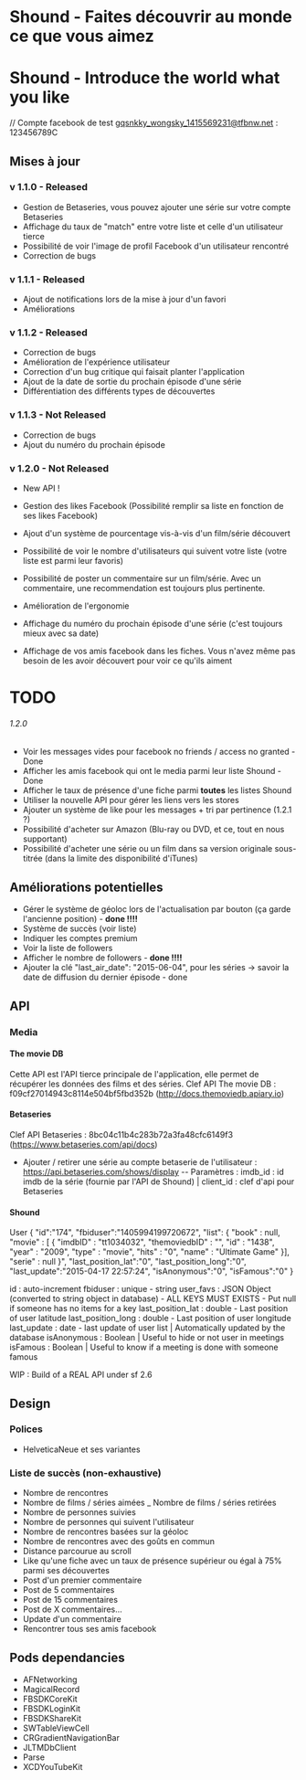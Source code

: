 Shound - Faites découvrir au monde ce que vous aimez
========
Shound - Introduce the world what you like
========

// Compte facebook de test
gqsnkky_wongsky_1415569231@tfbnw.net : 123456789C

## Mises à jour

### v 1.1.0 - Released

- Gestion de Betaseries, vous pouvez ajouter une série sur votre compte Betaseries
- Affichage du taux de "match" entre votre liste et celle d'un utilisateur tierce
- Possibilité de voir l'image de profil Facebook d'un utilisateur rencontré
- Correction de bugs

### v 1.1.1 - Released

- Ajout de notifications lors de la mise à jour d'un favori
- Améliorations

### v 1.1.2 - Released

- Correction de bugs
- Amélioration de l'expérience utilisateur
- Correction d'un bug critique qui faisait planter l'application
- Ajout de la date de sortie du prochain épisode d'une série
- Différentiation des différents types de découvertes

### v 1.1.3 - Not Released

- Correction de bugs
- Ajout du numéro du prochain épisode

### v 1.2.0 - Not Released

- New API !

- Gestion des likes Facebook (Possibilité remplir sa liste en fonction de ses likes Facebook)
- Ajout d'un système de pourcentage vis-à-vis d'un film/série découvert
- Possibilité de voir le nombre d'utilisateurs qui suivent votre liste (votre liste est parmi leur favoris)
- Possibilité de poster un commentaire sur un film/série. Avec un commentaire, une recommendation est toujours plus pertinente.
- Amélioration de l'ergonomie
- Affichage du numéro du prochain épisode d'une série (c'est toujours mieux avec sa date)
- Affichage de vos amis facebook dans les fiches. Vous n'avez même pas besoin de les avoir découvert pour voir ce qu'ils aiment

# TODO

###### 1.2.0
- Voir les messages vides pour facebook no friends / access no granted - Done
- Afficher les amis facebook qui ont le media parmi leur liste Shound - Done
- Afficher le taux de présence d'une fiche parmi **toutes** les listes Shound
- Utiliser la nouvelle API pour gérer les liens vers les stores
- Ajouter un système de like pour les messages + tri par pertinence (1.2.1 ?)
- Possibilité d'acheter sur Amazon (Blu-ray ou DVD, et ce, tout en nous supportant)
- Possibilité d'acheter une série ou un film dans sa version originale sous-titrée (dans la limite des disponibilité d'iTunes)

## Améliorations potentielles
- Gérer le système de géoloc lors de l'actualisation par bouton (ça garde l'ancienne position) - **done !!!!**
- Système de succès (voir liste) 
- Indiquer les comptes premium
- Voir la liste de followers
- Afficher le nombre de followers - **done !!!!**
- Ajouter la clé "last_air_date": "2015-06-04", pour les séries -> savoir la date de diffusion du dernier épisode - done

## API

### Media

#### The movie DB
Cette API est l'API tierce principale de l'application, elle permet de récupérer les données des films et des séries.
Clef API The movie DB : f09cf27014943c8114e504bf5fbd352b (http://docs.themoviedb.apiary.io)

#### Betaseries
Clef API Betaseries : 8bc04c11b4c283b72a3fa48cfc6149f3 (https://www.betaseries.com/api/docs)
- Ajouter / retirer une série au compte betaserie de l'utilisateur : https://api.betaseries.com/shows/display
-- Paramètres : imdb_id : id imdb de la série (fournie par l'API de Shound) | client_id : clef d'api pour Betaseries

#### Shound
User
{
    "id":"174",
    "fbiduser":"1405994199720672",
    "list":
                {
                    "book" : null, 
                    "movie" : [
                        {
                            "imdbID" : "tt1034032",
                            "themoviedbID" : "", 
                            "id" : "1438",
                            "year" : "2009",
                            "type" : "movie",
                            "hits" : "0",
                            "name" : "Ultimate Game"
                        }],
                    "serie" : null
                }",
    "last_position_lat":"0",
    "last_position_long":"0",
    "last_update":"2015-04-17 22:57:24",
    "isAnonymous":"0",
    "isFamous":"0"
}

id : auto-increment
fbiduser : unique - string
user_favs : JSON Object (converted to string object in database) - ALL KEYS MUST EXISTS - Put null if someone has no items for a key
last_position_lat : double - Last position of user latitude
last_position_long : double - Last position of user longitude
last_update : date - last update of user list | Automatically updated by the database
isAnonymous : Boolean | Useful to hide or not user in meetings
isFamous : Boolean | Useful to know if a meeting is done with someone famous

WIP : Build of a REAL API under sf 2.6


## Design 
### Polices 
- HelveticaNeue et ses variantes



### Liste de succès (non-exhaustive)
- Nombre de rencontres
- Nombre de films / séries aimées
_ Nombre de films / séries retirées
- Nombre de personnes suivies
- Nombre de personnes qui suivent l'utilisateur
- Nombre de rencontres basées sur la géoloc
- Nombre de rencontres avec des goûts en commun
- Distance parcourue au scroll
- Like qu'une fiche avec un taux de présence supérieur ou égal à 75% parmi ses découvertes
- Post d'un premier commentaire
- Post de 5 commentaires
- Post de 15 commentaires
- Post de X commentaires...
- Update d'un commentaire
- Rencontrer tous ses amis facebook

## Pods dependancies

- AFNetworking
- MagicalRecord
- FBSDKCoreKit
- FBSDKLoginKit
- FBSDKShareKit
- SWTableViewCell
- CRGradientNavigationBar
- JLTMDbClient 
- Parse
- XCDYouTubeKit